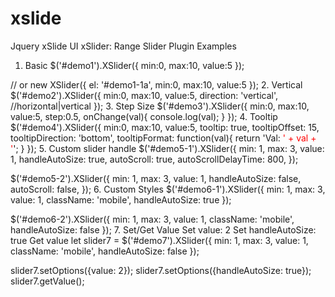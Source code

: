 # xslide
Jquery xSlide UI
xSlider: Range Slider Plugin Examples
1. Basic
$('#demo1').XSlider({
    min:0,
    max:10,
    value:5
});

// or
new XSlider({
    el: '#demo1-1a',
    min:0,
    max:10,
    value:5
});
2. Vertical
$('#demo2').XSlider({
    min:0,
    max:10,
    value:5,
    direction: 'vertical', //horizontal|vertical
});
3. Step Size
$('#demo3').XSlider({
    min:0,
    max:10,
    value:5,
    step:0.5,
    onChange(val){
        console.log(val);
    }
});
4. Tooltip
$('#demo4').XSlider({
    min:0,
    max:10,
    value:5,
    tooltip: true,
    tooltipOffset: 15,
    tooltipDirection: 'bottom',
    tooltipFormat: function(val){
        return 'Val: <span style="color:red">' + val + '</span>';
    }
});
5. Custom slider handle
$('#demo5-1').XSlider({
    min: 1,
    max: 3,
    value: 1,
    handleAutoSize: true,
    autoScroll: true,
    autoScrollDelayTime: 800,
});

$('#demo5-2').XSlider({
    min: 1,
    max: 3,
    value: 1,
    handleAutoSize: false,
    autoScroll: false,
});
6. Custom Styles
$('#demo6-1').XSlider({
    min: 1,
    max: 3,
    value: 1,
    className: 'mobile',
    handleAutoSize: true
});

$('#demo6-2').XSlider({
    min: 1,
    max: 3,
    value: 1,
    className: 'mobile',
    handleAutoSize: false
});
7. Set/Get Value
Set value: 2  Set handleAutoSize: true  Get value
let slider7 = $('#demo7').XSlider({
    min: 1,
    max: 3,
    value: 1,
    className: 'mobile',
    handleAutoSize: false
});

slider7.setOptions({value: 2});
slider7.setOptions({handleAutoSize: true});
slider7.getValue();
